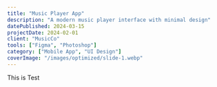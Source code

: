```yaml
---
title: "Music Player App"
description: "A modern music player interface with minimal design"
datePublished: 2024-03-15
projectDate: 2024-02-01
client: "MusicCo"
tools: ["Figma", "Photoshop"]
category: ["Mobile App", "UI Design"]
coverImage: "/images/optimized/slide-1.webp"
---
```


This is Test
